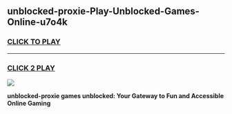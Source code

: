 
## unblocked-proxie-Play-Unblocked-Games-Online-u7o4k
<h3>
<a href="https://premium76.site?title=unblocked-proxie&ref=25A">CLICK TO PLAY</a></h3>
<hr>

<h3>
<a href="https://premium76.site?title=unblocked-proxie&ref=25A">CLICK 2 PLAY</a>
  
</h3>

<a href="https://premium76.site?title=unblocked-proxie&ref=25A"><img src="https://clearcache.store/games.png"></a>


**unblocked-proxie games unblocked: Your Gateway to Fun and Accessible Online Gaming**
